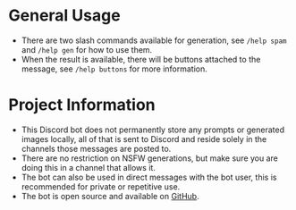 # General Usage

* There are two slash commands available for generation, see `/help spam` and `/help gen` for how to use them.
* When the result is available, there will be buttons attached to the message, see `/help buttons` for more information.

# Project Information

* This Discord bot does not permanently store any prompts or generated images locally, all of that is sent to Discord and reside solely in the channels those messages are posted to.
* There are no restriction on NSFW generations, but make sure you are doing this in a channel that allows it.
* The bot can also be used in direct messages with the bot user, this is recommended for private or repetitive use.
* The bot is open source and available on [GitHub](https://github.com/BOLL7708/stabled_bot).
